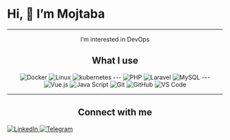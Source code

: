 <h1>  Hi, 👋 I’m Mojtaba </h1>

---

<p align="center">
 I’m interested in DevOps 
</p>
<h2 align="center">What I use</h2>

<p align="center">
    <img src="https://img.shields.io/badge/-Docker-2496ED?style=for-the-badge&logo=docker&logoColor=white" alt="Docker">
    <img src="https://img.shields.io/badge/-Linux-2496ED?style=for-the-badge&logo=linux&logoColor=white" alt="Linux">
    <img src="https://img.shields.io/badge/-Kubernetes-2496ED?style=for-the-badge&logo=Kubernetes&logoColor=white" alt="kubernetes">
 ---
    <img src="https://img.shields.io/badge/-PHP-777BB4?style=for-the-badge&logo=php&logoColor=white" alt="PHP">
    <img src="https://img.shields.io/badge/-Laravel-FF2D20?style=for-the-badge&logo=laravel&logoColor=white" alt="Laravel">
    <img src="https://img.shields.io/badge/-MySQL-4479A1?style=for-the-badge&logo=mysql&logoColor=white" alt="MySQL">
 ---
    <img src="https://img.shields.io/badge/-Vue.js-4FC08D?style=for-the-badge&logo=vue.js&logoColor=white" alt="Vue.js">
    <img src="https://img.shields.io/badge/-JavaScript-F7DF1E?style=for-the-badge&logo=javascript&logoColor=white" alt="Java Script">
    <img src="https://img.shields.io/badge/-Git-F05032?style=for-the-badge&logo=git&logoColor=white" alt="Git">
    <img src="https://img.shields.io/badge/-Github-181717?style=for-the-badge&logo=github&logoColor=white" alt="GitHub">
    <img src="https://img.shields.io/badge/-VS_Code-007ACC?style=for-the-badge&logo=visual-studio-code&logoColor=white" alt="VS Code">
</p>

---

<p align="center">
<h2 align="center">Connect with me</h2>
  <a href="https://www.linkedin.com/in/mojtaba-ahmadi-666285b5" target="_blank">
        <img src="https://img.shields.io/badge/-LinkedIn-0077B5?logo=linkedin&logoColor=white&style=for-the-badge" alt="LinkedIn">
  </a>
  <a href="https://t.me/Rsdeveloper" target="_blank">
        <img src="https://img.shields.io/badge/-Telegram-2CA5E0?logo=telegram&logoColor=white&style=for-the-badge" alt="Telegram">
  </a>
</p>
